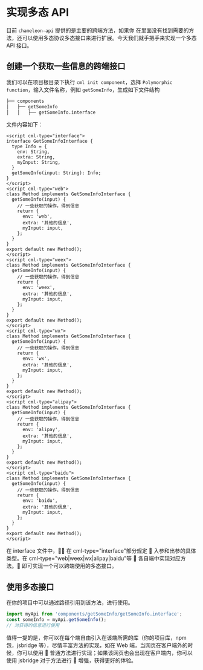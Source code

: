 # 实现多态 API

目前 `chameleon-api` 提供的是主要的跨端方法，如果你 在里面没有找到需要的方法，还可以使用多态协议多态接口来进行扩展。今天我们就手把手来实现一个多态 API 接口。

## 创建一个获取一些信息的跨端接口

我们可以在项目根目录下执行 `cml init component`，选择 `Polymorphic function`，输入文件名称，例如 `getSomeInfo`，生成如下文件结构

```bash
├── components
│   ├── getSomeInfo
│   │   ├── getSomeInfo.interface
```

文件内容如下：

```vue
<script cml-type="interface">
interface GetSomeInfoInterface {
  type Info = {
    env: String,
    extra: String,
    myInput: String,
  }
  getSomeInfo(input: String): Info;
}
</script>
<script cml-type="web">
class Method implements GetSomeInfoInterface {
  getSomeInfo(input) {
    // 一些获取的操作，得到信息
    return {
      env: 'web',
      extra: '其他的信息',
      myInput: input,
    };
  }
}
export default new Method();
</script>
<script cml-type="weex">
class Method implements GetSomeInfoInterface {
  getSomeInfo(input) {
    // 一些获取的操作，得到信息
    return {
      env: 'weex',
      extra: '其他的信息',
      myInput: input,
    };
  }
}
export default new Method();
</script>
<script cml-type="wx">
class Method implements GetSomeInfoInterface {
  getSomeInfo(input) {
    // 一些获取的操作，得到信息
    return {
      env: 'wx',
      extra: '其他的信息',
      myInput: input,
    };
  }
}
export default new Method();
</script>
<script cml-type="alipay">
class Method implements GetSomeInfoInterface {
  getSomeInfo(input) {
    // 一些获取的操作，得到信息
    return {
      env: 'alipay',
      extra: '其他的信息',
      myInput: input,
    };
  }
}
export default new Method();
</script>
<script cml-type="baidu">
class Method implements GetSomeInfoInterface {
  getSomeInfo(input) {
    // 一些获取的操作，得到信息
    return {
      env: 'baidu',
      extra: '其他的信息',
      myInput: input,
    };
  }
}
export default new Method();
</script>
```

在 interface 文件中， 在 cml-type="interface"部分规定  入参和出参的具体类型。在 cml-type="web|weex|wx|alipay|baidu"等  各自端中实现对应方法。 即可实现一个可以跨端使用的多态接口。

## 使用多态接口

在你的项目中可以通过路径引用到该方法，进行使用。

```javascript
import myApi from 'components/getSomeInfo/getSomeInfo.interface';
const someInfo = myApi.getSomeInfo();
// 对获得的信息进行使用
```

值得一提的是，你可以在每个端自由引入在该端所需的库（你的项目库，npm 包，jsbridge 等），尽情丰富方法的实现，如在 Web 端，当网页在客户端外的时候，你可以使用  普通方法进行实现；如果该网页也会出现在客户端内，你可以使用 jsbridge 对于方法进行  增强，获得更好的体验。
